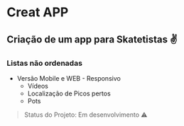 # Creat APP 

## Criação de um app para Skatetistas :v:

### Listas não ordenadas
- Versão Mobile e WEB - Responsivo
    - Vídeos
    - Localização de Picos pertos
    - Pots

> Status do Projeto: Em desenvolvimento :warning: